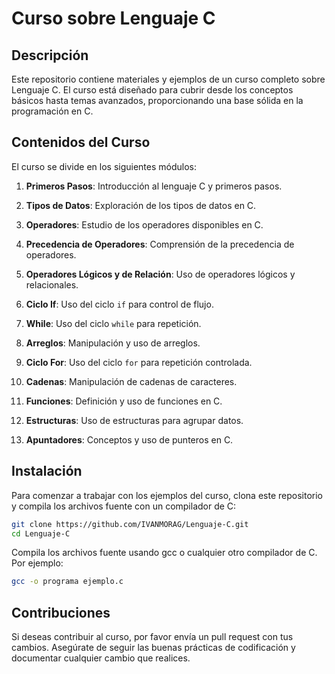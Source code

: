 # Curso sobre Lenguaje C

## Descripción

Este repositorio contiene materiales y ejemplos de un curso completo sobre Lenguaje C. El curso está diseñado para cubrir desde los conceptos básicos hasta temas avanzados, proporcionando una base sólida en la programación en C.

## Contenidos del Curso

El curso se divide en los siguientes módulos:

1. **Primeros Pasos**: Introducción al lenguaje C y primeros pasos.

2. **Tipos de Datos**: Exploración de los tipos de datos en C.

3. **Operadores**: Estudio de los operadores disponibles en C.

4. **Precedencia de Operadores**: Comprensión de la precedencia de operadores.

5. **Operadores Lógicos y de Relación**: Uso de operadores lógicos y relacionales.

6. **Ciclo If**: Uso del ciclo `if` para control de flujo.

7. **While**: Uso del ciclo `while` para repetición.

8. **Arreglos**: Manipulación y uso de arreglos.

9. **Ciclo For**: Uso del ciclo `for` para repetición controlada.

10. **Cadenas**: Manipulación de cadenas de caracteres.

11. **Funciones**: Definición y uso de funciones en C.

12. **Estructuras**: Uso de estructuras para agrupar datos.

13. **Apuntadores**: Conceptos y uso de punteros en C.

## Instalación

Para comenzar a trabajar con los ejemplos del curso, clona este repositorio y compila los archivos fuente con un compilador de C:

```bash
git clone https://github.com/IVANMORAG/Lenguaje-C.git
cd Lenguaje-C
```

Compila los archivos fuente usando gcc o cualquier otro compilador de C. Por ejemplo:

```bash
gcc -o programa ejemplo.c
```

## Contribuciones

Si deseas contribuir al curso, por favor envía un pull request con tus cambios. Asegúrate de seguir las buenas prácticas de codificación y documentar cualquier cambio que realices.
